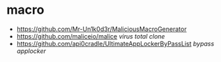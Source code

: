 # macro
* https://github.com/Mr-Un1k0d3r/MaliciousMacroGenerator
* https://github.com/maliceio/malice _virus total clone_
* https://github.com/api0cradle/UltimateAppLockerByPassList _bypass applocker_
